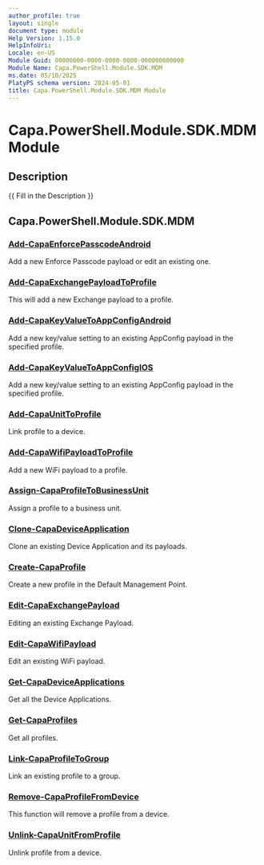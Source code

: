 ```yaml
---
author_profile: true
layout: single
document type: module
Help Version: 1.15.0
HelpInfoUri: 
Locale: en-US
Module Guid: 00000000-0000-0000-0000-000000000000
Module Name: Capa.PowerShell.Module.SDK.MDM
ms.date: 05/10/2025
PlatyPS schema version: 2024-05-01
title: Capa.PowerShell.Module.SDK.MDM Module
---
```


# Capa.PowerShell.Module.SDK.MDM Module

## Description

{{ Fill in the Description }}

## Capa.PowerShell.Module.SDK.MDM

### [Add-CapaEnforcePasscodeAndroid](Add-CapaEnforcePasscodeAndroid.md)

Add a new Enforce Passcode payload or edit an existing one.

### [Add-CapaExchangePayloadToProfile](Add-CapaExchangePayloadToProfile.md)

This will add a new Exchange payload to a profile.

### [Add-CapaKeyValueToAppConfigAndroid](Add-CapaKeyValueToAppConfigAndroid.md)

Add a new key/value setting to an existing AppConfig payload in the specified profile.

### [Add-CapaKeyValueToAppConfigIOS](Add-CapaKeyValueToAppConfigIOS.md)

Add a new key/value setting to an existing AppConfig payload in the specified profile.

### [Add-CapaUnitToProfile](Add-CapaUnitToProfile.md)

Link profile to a device.

### [Add-CapaWifiPayloadToProfile](Add-CapaWifiPayloadToProfile.md)

Add a new WiFi payload to a profile.

### [Assign-CapaProfileToBusinessUnit](Assign-CapaProfileToBusinessUnit.md)

Assign a profile to a business unit.

### [Clone-CapaDeviceApplication](Clone-CapaDeviceApplication.md)

Clone an existing Device Application and its payloads.

### [Create-CapaProfile](Create-CapaProfile.md)

Create a new profile in the Default Management Point.

### [Edit-CapaExchangePayload](Edit-CapaExchangePayload.md)

Editing an existing Exchange Payload.

### [Edit-CapaWifiPayload](Edit-CapaWifiPayload.md)

Edit an existing WiFi payload.

### [Get-CapaDeviceApplications](Get-CapaDeviceApplications.md)

Get all the Device Applications.

### [Get-CapaProfiles](Get-CapaProfiles.md)

Get all profiles.

### [Link-CapaProfileToGroup](Link-CapaProfileToGroup.md)

Link an existing profile to a group.

### [Remove-CapaProfileFromDevice](Remove-CapaProfileFromDevice.md)

This function will remove a profile from a device.

### [Unlink-CapaUnitFromProfile](Unlink-CapaUnitFromProfile.md)

Unlink profile from a device.

